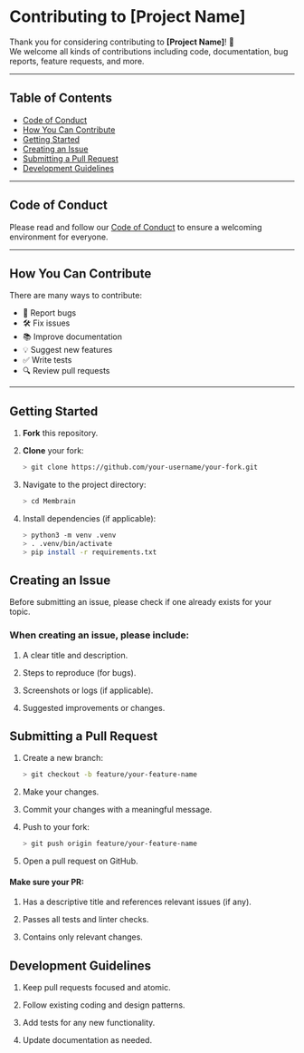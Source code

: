 # Contributing to [Project Name]

Thank you for considering contributing to **[Project Name]**! 🎉  
We welcome all kinds of contributions including code, documentation, bug reports, feature requests, and more.

---

## Table of Contents

- [Code of Conduct](#code-of-conduct)
- [How You Can Contribute](#how-you-can-contribute)
- [Getting Started](#getting-started)
- [Creating an Issue](#creating-an-issue)
- [Submitting a Pull Request](#submitting-a-pull-request)
- [Development Guidelines](#development-guidelines)

---

## Code of Conduct

Please read and follow our [Code of Conduct](CODE_OF_CONDUCT.md) to ensure a welcoming environment for everyone.

---

## How You Can Contribute

There are many ways to contribute:

- 🐞 Report bugs
- 🛠️ Fix issues
- 📚 Improve documentation
- 💡 Suggest new features
- ✅ Write tests
- 🔍 Review pull requests

---

## Getting Started

1. **Fork** this repository.
2. **Clone** your fork:  
   ```bash
   > git clone https://github.com/your-username/your-fork.git
   ```
3. Navigate to the project directory:
    ```bash
    > cd Membrain
   ```

4. Install dependencies (if applicable):
    ```bash
   > python3 -m venv .venv
   > . .venv/bin/activate
   > pip install -r requirements.txt
   ```
   
## Creating an Issue
Before submitting an issue, please check if one already exists for your topic.

### When creating an issue, please include:
1. A clear title and description.

2. Steps to reproduce (for bugs).

3. Screenshots or logs (if applicable).

4. Suggested improvements or changes.


## Submitting a Pull Request
1. Create a new branch:
    ```bash
    > git checkout -b feature/your-feature-name
   ```

2. Make your changes.
3. Commit your changes with a meaningful message.
4. Push to your fork:
    ```bash
    > git push origin feature/your-feature-name
   ```
5. Open a pull request on GitHub.

#### Make sure your PR:
1. Has a descriptive title and references relevant issues (if any).

2. Passes all tests and linter checks.

3. Contains only relevant changes.

## Development Guidelines
1. Keep pull requests focused and atomic.

2. Follow existing coding and design patterns.

3. Add tests for any new functionality.

4. Update documentation as needed.


